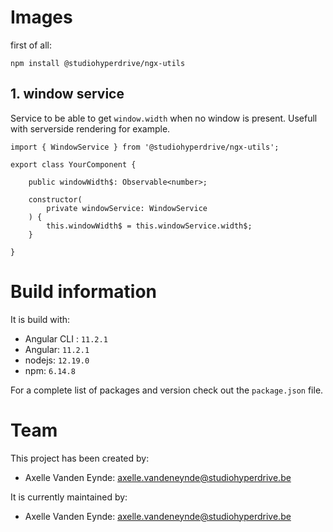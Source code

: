 # Images

first of all:

```npm install @studiohyperdrive/ngx-utils```

## 1. window service

Service to be able to get `window.width` when no window is present. Usefull with serverside rendering for example. 

```
import { WindowService } from '@studiohyperdrive/ngx-utils';

export class YourComponent {

	public windowWidth$: Observable<number>;

	constructor(
		private windowService: WindowService
	) {
		this.windowWidth$ = this.windowService.width$;
	}

}
```

# Build information

It is build with:
- Angular CLI : `11.2.1` 
- Angular: `11.2.1`
- nodejs: `12.19.0`
- npm: `6.14.8`

For a complete list of packages and version check out the `package.json` file.
# Team

This project has been created by:
- Axelle Vanden Eynde: axelle.vandeneynde@studiohyperdrive.be


It is currently maintained by:
- Axelle Vanden Eynde: axelle.vandeneynde@studiohyperdrive.be



